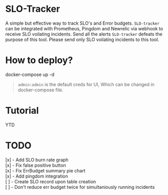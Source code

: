 # SLO-Tracker
A simple but effective way to track SLO's and Error budgets. `SLO-tracker` can be integrated with Prometheus, Pingdom and Newrelic via webhook to receive SLO voilating incidents. Send all the alerts `SLO-tracker` defeats the purpose of this tool. Please send only SLO voilating incidents to this tool.

# How to deploy?
docker-compose up -d
> `admin:admin` is the default creds for UI, Which can be changed in docker-compose file.

# Tutorial
YTD

# TODO
[x] - Add SLO burn rate graph    
[x] - Fix false positive button   
[x] - Fix ErrBudget summary pie chart            
[x] - Add pingdom integration         
[ ] - Create SLO record upon table creation    
[ ] - Don't reduce err budget twice for simultaniously running incidents 


